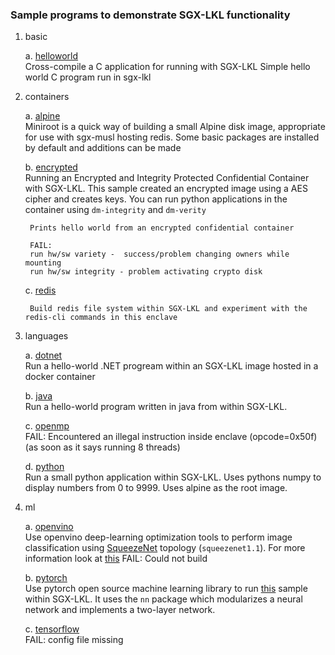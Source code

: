 ### Sample programs to demonstrate SGX-LKL functionality

1. basic
   
   a. [helloworld](basic/helloworld) <br>
   Cross-compile a C application for running with SGX-LKL
   Simple hello world C program run in sgx-lkl
    
2. containers
   
    a. [alpine](containers/alpine) <br>
        Miniroot is a quick way of building a small Alpine disk image, appropriate for use with sgx-musl hosting redis.
        Some basic packages are installed by default and additions can be made
    
    b. [encrypted](containers/encrypterd) <br>
        Running an Encrypted and Integrity Protected Confidential Container with SGX-LKL. This sample created an encrypted image using a AES cipher and creates keys. You can run python applications in the container using `dm-integrity` and `dm-verity`

        Prints hello world from an encrypted confidential container

        FAIL:
        run hw/sw variety -  success/problem changing owners while mounting
        run hw/sw integrity - problem activating crypto disk 

    c. [redis](containers/redis) <br>

        Build redis file system within SGX-LKL and experiment with the redis-cli commands in this enclave 

1. languages
   
    a. [dotnet](languages/dotnet) <br>
        Run a hello-world .NET progream within an SGX-LKL image hosted in a docker container

    b. [java](languages/java) <br>
        Run a hello-world program written in java from within SGX-LKL.

    c. [openmp](languages/openmp) <br>
         FAIL: Encountered an illegal instruction inside enclave (opcode=0x50f)
         (as soon as it says running 8 threads)

    d. [python](languages/python) <br>
        Run a small python application within SGX-LKL. Uses pythons numpy to display numbers from 0 to 9999. Uses alpine as the root image.

2. ml
   
    a. [openvino](ml/openvino) <br>
        Use openvino deep-learning optimization tools to perform image classification using [SqueezeNet](https://arxiv.org/abs/1602.07360) topology (`squeezenet1.1`). For more information look at [this](ml/openvino/app/public_models/squeezenet1.md)
        FAIL: Could not build

    b. [pytorch](ml/pytorch) <br>
        Use pytorch open source machine learning library to run [this](ml/pytorch/app/sample.py) sample within SGX-LKL. It uses the `nn` package which modularizes a neural network and implements a two-layer network. 

    c. [tensorflow](ml/tensorflow) <br>
    FAIL: config file missing 

